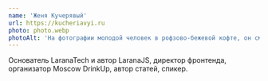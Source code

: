 ```yaml
---
name: 'Женя Кучерявый'
url: https://kucheriavyi.ru
photo: photo.webp
photoAlt: 'На фотографии молодой человек в рофзово-бежевой кофте, он смотрит влево'
---
```


Основатель LaranaTech и автор LaranaJS, директор фронтенда, организатор Moscow DrinkUp, автор статей, спикер.
